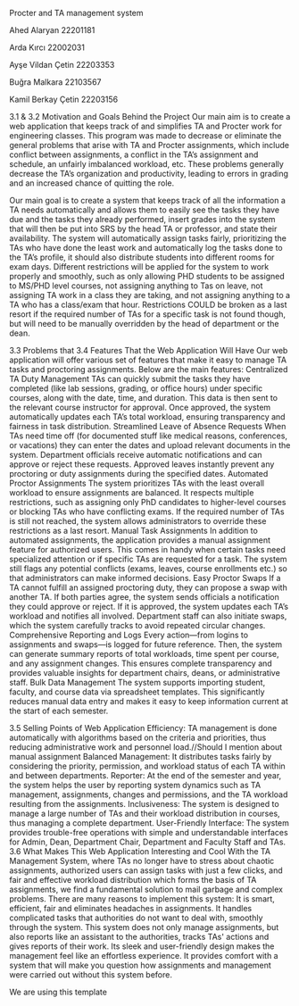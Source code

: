 Procter and TA management system

Ahed Alaryan                      	     22201181

Arda Kırcı                              22002031

Ayşe Vildan Çetin                       22203353

Buğra Malkara                           22103567

Kamil Berkay Çetin            	        	22203156


3.1 & 3.2 Motivation and Goals Behind the Project
Our main aim is to create a web application that keeps track of and simplifies TA and Procter work for engineering classes. This program was made to decrease or eliminate the general problems that arise with TA and Procter assignments, which include conflict between assignments, a conflict in the TA’s assignment and schedule, an unfairly imbalanced workload, etc. These problems generally decrease the TA’s organization and productivity, leading to errors in grading and an increased chance of quitting the role.

Our main goal is to create a system that keeps track of all the information a TA needs automatically and allows them to easily see the tasks they have due and the tasks they already performed, insert grades into the system that will then be put into SRS by the head TA or professor, and state their availability. The system will automatically assign tasks fairly, prioritizing the TAs who have done the least work and automatically log the tasks done to the TA’s profile, it should also distribute students into different rooms for exam days. Different restrictions will be applied for the system to work properly and smoothly, such as only allowing PHD students to be assigned to MS/PHD level courses, not assigning anything to Tas on leave, not assigning TA work in a class they are taking, and not assigning anything to a TA who has a class/exam that hour. Restrictions COULD be broken as a last resort if the required number of TAs for a specific task is not found though, but will need to be manually overridden by the head of department or the dean.
 
3.3 Problems that 
3.4 Features That the Web Application Will Have
Our web application will offer various set of features that make it easy to manage TA tasks and proctoring assignments. Below are the main features:
Centralized TA Duty Management
TAs can quickly submit the tasks they have completed (like lab sessions, grading, or office hours) under specific courses, along with the date, time, and duration. This data is then sent to the relevant course instructor for approval. Once approved, the system automatically updates each TA’s total workload, ensuring transparency and fairness in task distribution.
Streamlined Leave of Absence Requests
When TAs need time off (for documented stuff like medical reasons, conferences, or vacations) they can enter the dates and upload relevant documents in the system. Department officials receive automatic notifications and can approve or reject these requests. Approved leaves instantly prevent any proctoring or duty assignments during the specified dates.
Automated Proctor Assignments
The system prioritizes TAs with the least overall workload to ensure assignments are balanced. It respects multiple restrictions, such as assigning only PhD candidates to higher-level courses or blocking TAs who have conflicting exams. If the required number of TAs is still not reached, the system allows administrators to override these restrictions as a last resort.
Manual Task Assignments
In addition to automated assignments, the application provides a manual assignment feature for authorized users. This comes in handy when certain tasks need specialized attention or if specific TAs are requested for a task. The system still flags any potential conflicts (exams, leaves, course enrollments etc.) so that administrators can make informed decisions.
Easy Proctor Swaps
If a TA cannot fulfill an assigned proctoring duty, they can propose a swap with another TA. If both parties agree, the system sends officials a notification they could approve or reject. If it is approved, the system updates each TA’s workload and notifies all involved. Department staff can also initiate swaps, which the system carefully tracks to avoid repeated circular changes.
Comprehensive Reporting and Logs
Every action—from logins to assignments and swaps—is logged for future reference. Then, the system can generate summary reports of total workloads, time spent per course, and any assignment changes. This ensures complete transparency and provides valuable insights for department chairs, deans, or administrative staff.
Bulk Data Management
The system supports importing student, faculty, and course data via spreadsheet templates. This significantly reduces manual data entry and makes it easy to keep information current at the start of each semester.


3.5 Selling Points of Web Application
Efficiency: TA management is done automatically with algorithms based on the criteria and priorities, thus reducing administrative work and personnel load.//Should I mention about manual assignment 
Balanced Management: It distributes tasks fairly by considering the priority, permission, and workload status of each TA within and between departments. 
Reporter: At the end of the semester and year, the system helps the user by reporting system dynamics such as TA management, assignments, changes and permissions, and the TA workload resulting from the assignments. 
Inclusiveness: The system is designed to manage a large number of TAs and their workload distribution in courses, thus managing a complete department. 
User-Friendly Interface: The system provides trouble-free operations with simple and understandable interfaces for Admin, Dean, Department Chair, Department and Faculty Staff and TAs.
3.6 What Makes This Web Application Interesting and Cool
With the TA Management System, where TAs no longer have to stress about chaotic assignments, authorized users can assign tasks with just a few clicks, and fair and effective workload distribution which forms the basis of TA assignments, we find a fundamental solution to mail garbage and complex problems. 
There are many reasons to implement this system: It is smart, efficient, fair and eliminates headaches in assignments. It handles complicated tasks that authorities do not want to deal with, smoothly through the system. 
This system does not only manage assignments, but also reports like an assistant to the authorities, tracks TAs' actions and gives reports of their work. Its sleek and user-friendly design makes the management feel like an effortless experience. It provides comfort with a system that will make you question how assignments and management were carried out without this system before.





We are using this template
